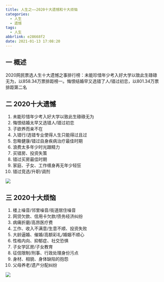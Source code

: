 ```yaml
---
title: 人生之——2020十大遗憾和十大烦恼
categories:
  - 人生
  - 遗憾
tags:
  - 人生
abbrlink: e28668f2
date: 2021-01-13 17:08:20
---
```

## 一 概述

2020网民票选人生十大遗憾之事排行榜：未能珍惜年少考入好大学以致此生碌碌无为，以858.34万票排距榜一。悔恨结婚早又选错了人/错过初恋，以801.34万票排距第二名
<!--more-->

## 二 2020十大遗憾

1. 未能珍惜年少考入好大学以致此生碌碌无为
2. 悔恨结婚太早又选错人/错过初恋
3. 子欲养而亲不在
4. 入错行/选错专业使得人生只能得过且过
5. 忽略健康/错过自身疾病治疗最佳时期
6. 浪费太多年少时光跟精力
7. 买错房、投资失策
8. 错过买房最佳时期
9. 家庭、子女、工作缠身再无年少轻狂
10. 错过竞选/升职/调剂

![][1]

## 三 2020十大烦恼

1. 楼上噪音/邻里噪音/街道居住噪音
2. 网贷欠款、信用卡欠款/债务经济纠纷
3. 病痛折磨/高昂医疗费
4. 工作、收入不满意/生意不顺、投资失败
5. 大龄逼婚、催婚/高额彩礼/婚姻不顺心
6. 性格内向、抑郁症、社交恐惧
7. 子女学区房/子女教育
8. 征信限制/刑事、行政处理身份污点
9. 身材、相貌、身体缺陷的抱怨
10. 父母养老/遗产分配纠纷

![][2]



[1]:https://cdn.jsdelivr.net/gh/PGzxc/CDN@master/blog-life/life-ten-yihan.png
[2]:https://cdn.jsdelivr.net/gh/PGzxc/CDN@master/blog-life/life-ten-fannao.png